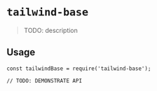 # `tailwind-base`

> TODO: description

## Usage




```
const tailwindBase = require('tailwind-base');

// TODO: DEMONSTRATE API
```

